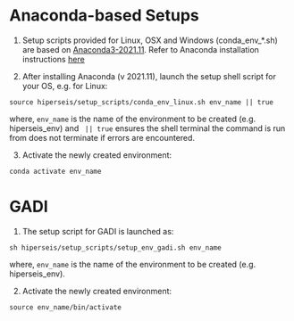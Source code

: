 # Anaconda-based Setups

1. Setup scripts provided for Linux, OSX and Windows (conda_env_*.sh) are based on
[Anaconda3-2021.11](https://repo.anaconda.com/archive/).
Refer to Anaconda installation instructions [here](https://conda.io/projects/conda/en/latest/user-guide/install/index.html)

2. After installing Anaconda (v 2021.11), launch the setup shell script for your OS, e.g. for Linux:

 ``source hiperseis/setup_scripts/conda_env_linux.sh env_name || true``

 where, ``env_name`` is the name of the environment to be created (e.g. hiperseis_env) and
 `` || true`` ensures the shell terminal the command is run from does not terminate
 if errors are encountered.

3. Activate the newly created environment:

``conda activate env_name``

# GADI

1. The setup script for GADI is launched as:

``sh hiperseis/setup_scripts/setup_env_gadi.sh env_name``

where, ``env_name`` is the name of the environment to be created (e.g. hiperseis_env).

2. Activate the newly created environment:

``source env_name/bin/activate``
